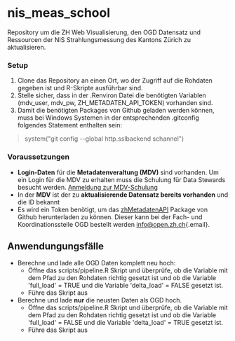 # nis_meas_school

Repository um die ZH Web Visualisierung, den OGD Datensatz und Ressourcen der NIS Strahlungsmessung des Kantons Zürich zu aktualisieren.

### Setup

1.  Clone das Repository an einen Ort, wo der Zugriff auf die Rohdaten gegeben ist und R-Skripte ausführbar sind.
2.  Stelle sicher, dass in der .Renviron Datei die benötigten Variablen (mdv_user, mdv_pw, ZH_METADATEN_API_TOKEN) vorhanden sind.
3.  Damit die benötigten Packages von Github geladen werden können, muss bei Windows Systemen in der entsprechenden .gitconfig folgendes Statement enthalten sein:

> system("git config --global http.sslbackend schannel")

### Voraussetzungen

-   **Login-Daten** für die **Metadatenveraltung (MDV)** sind vorhanden. Um ein Login für die MDV zu erhalten muss die Schulung für Data Stewards besucht werden. [Anmeldung zur MDV-Schulung](https://www.zh.ch/de/politik-staat/opendata/leitlinien.html)
-   In der **MDV** ist der zu **aktualisierende Datensatz bereits vorhanden** und die ID bekannt
-   Es wird ein Token benötigt, um das [zhMetadatenAPI](https://github.com/statistikZH/zhMetadatenAPI/tree/master) Package von Github herunterladen zu können. Dieser kann bei der Fach- und Koordinationsstelle OGD bestellt werden [info\@open.zh.ch](mailto:info@open.zh.ch){.email}.

## Anwendungungsfälle

-   Berechne und lade alle OGD Daten komplett neu hoch:
    -   Öffne das scripts/pipeline.R Skript und überprüfe, ob die Variable mit dem Pfad zu den Rohdaten richtig gesetzt ist und ob die Variable 'full_load' = TRUE und die Variable 'delta_load' = FALSE gesetzt ist.
    -   Führe das Skript aus
-   Berechne und lade **nur** die neusten Daten als OGD hoch.
    -   Öffne das scripts/pipeline.R Skript und überprüfe, ob die Variable mit dem Pfad zu den Rohdaten richtig gesetzt ist und ob die Variable 'full_load' = FALSE und die Variable 'delta_load' = TRUE gesetzt ist.
    -   Führe das Skript aus
